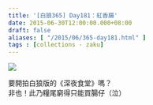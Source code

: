 ```yaml
---
title: '[白狼365] Day181：紅香腸'
date: 2015-06-30T12:00:00.000+08:00
draft: false
aliases: [ "/2015/06/365-day181.html" ]
tags : [collections - zaku]
---
```


![](/images/zaku181.jpg)

要開拍白狼版的《深夜食堂》嗎？  
非也！此乃糧尾窮得只能買腸仔（泣）
